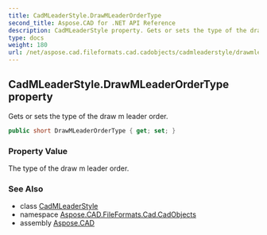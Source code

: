 ```yaml
---
title: CadMLeaderStyle.DrawMLeaderOrderType
second_title: Aspose.CAD for .NET API Reference
description: CadMLeaderStyle property. Gets or sets the type of the draw m leader order
type: docs
weight: 180
url: /net/aspose.cad.fileformats.cad.cadobjects/cadmleaderstyle/drawmleaderordertype/
---
```

## CadMLeaderStyle.DrawMLeaderOrderType property

Gets or sets the type of the draw m leader order.

```csharp
public short DrawMLeaderOrderType { get; set; }
```

### Property Value

The type of the draw m leader order.

### See Also

* class [CadMLeaderStyle](../)
* namespace [Aspose.CAD.FileFormats.Cad.CadObjects](../../cadmleaderstyle/)
* assembly [Aspose.CAD](../../../)


